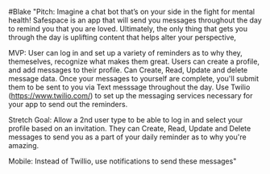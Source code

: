 #Blake
"Pitch: Imagine a chat bot that’s on your side in the fight for mental health! Safespace is an app that will send you messages throughout the day to remind you that you are loved. Ultimately, the only thing that gets you through the day is uplifting content that helps alter your perspective,

MVP: User can log in and set up a variety of reminders as to why they, themeselves, recognize what makes them great. Users can create a profile, and add messages to their profile. Can Create, Read, Update and delete message data. Once your messages to yourself are complete, you'll submit them to be sent to you via Text messsage throughout the day. Use Twilio (https://www.twilio.com/) to set up the messaging services necessary for your app to send out the reminders.

Stretch Goal: Allow a 2nd user type to be able to log in and select your profile based on an invitation. They can Create, Read, Update and Delete messages to send you as a part of your daily reminder as to why you're amazing.

Mobile: Instead of Twillio, use notifications to send these messages" 